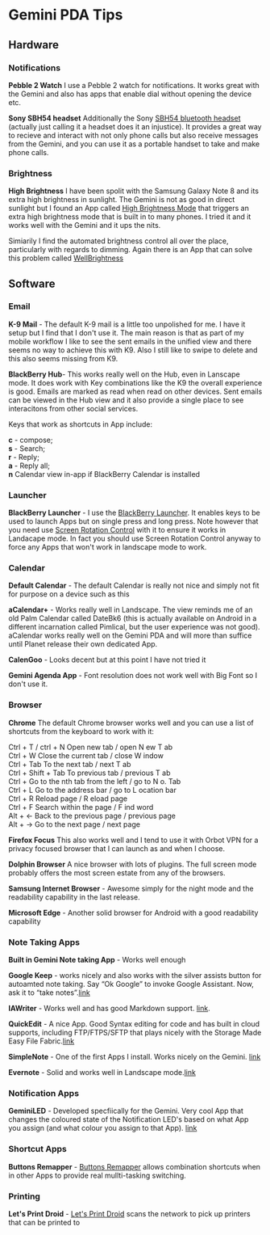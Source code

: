 # Gemini PDA Tips

## Hardware

### Notifications

**Pebble 2 Watch** I use a Pebble 2 watch for notifications. It works great with the Gemini and also has apps that enable dial without opening the device etc. 

**Sony SBH54 headset** Additionally the Sony [SBH54 bluetooth headset](https://www.amazon.co.uk/Sony-Stereo-Smart-Bluetooth-Headset-Black/dp/B0154G9CYY) (actually just calling it a headset does it an injustice). It provides a great way to recieve and interact with not only phone calls but also receive messages from the Gemini, and you can use it as a portable handset to take and make phone calls.

### Brightness

**High Brightness** I have been spolit with the Samsung Galaxy Note 8 and its extra high brightness in sunlight. The Gemini is not as good in direct sunlight but I found an App called [High Brightness Mode](https://play.google.com/store/apps/details?id=flar2.hbmwidget&hl=en_US) that triggers an extra high brightness mode that is built in to many phones. I tried it and it works well with the Gemini and it ups the nits.

Simiarily I find the automated brightness control all over the place, particularly with regards to dimming. Again there is an App that can solve this problem called [WellBrightness](https://play.google.com/store/apps/details?id=com.a30corner.wellbrightness_paid&hl=en_GB)

## Software

### Email

**K-9 Mail** - The default K-9 mail is a little too unpolished for me. I have it setup but I find that I don't use it. The main reason is that as part of my mobile workflow I like to see the sent emails in the unified view and there seems no way to achieve this with K9. Also I still like to swipe to delete and this also seems missing from K9.

**BlackBerry Hub**- This works really well on the Hub, even in Lanscape mode. It does work with Key combinations like the K9 the overall experience is good. Emails are marked as read when read on other devices. Sent emails can be viewed in the Hub view and it also provide a single place to see interacitons from other social services.

Keys that work as shortcuts in App include: 

**c** - compose; <br/> 
**s** - Search; <br/> 
**r** - Reply; <br/>
**a** - Reply all; <br/>
**n** Calendar view in-app if BlackBerry Calendar is installed

### Launcher

**BlackBerry Launcher** - I use the [BlackBerry Launcher](https://play.google.com/store/apps/details?id=com.blackberry.blackberrylauncher). It enables keys to be used to launch Apps but on single press and long press. Note however that you need use [Screen Rotation Control](https://play.google.com/store/apps/details?id=bong.android.androidlock) with it to ensure it works in Landacape mode. In fact you should use Screen Rotation Control anyway to force any Apps that won't work in landscape mode to work.

### Calendar

**Default Calendar** - The default Calendar is really not nice and simply not fit for purpose on a device such as this

**aCalendar+** - Works really well in Landscape. The view reminds me of an old Palm Calendar called DateBk6 (this is actually available on Android in a different incarnation called Pimlical, but the user experience was not good). aCalendar works really well on the Gemini PDA and will more than suffice until Planet release their own dedicated App.

**CalenGoo** - Looks decent but at this point I have not tried it

**Gemini Agenda App** - Font resolution does not work well with  Big Font so I don't use it.

### Browser

**Chrome** The default Chrome browser works well and you can use a list of shortcuts from the keyboard to work with it:

Ctrl + T / ctrl + N	Open new tab / open N ew T ab <br/>
Ctrl + W	Close the current tab / close W indow <br/>
Ctrl + Tab	To the next tab / next T ab <br/>
Ctrl + Shift + Tab	To previous tab / previous T ab <br/>
Ctrl + Go to the nth tab from the left / go to N o. Tab <br/>
Ctrl + L	Go to the address bar / go to L ocation bar <br/>
Ctrl + R	Reload page / R eload page <br/>
Ctrl + F	Search within the page / F ind word <br/>
Alt + ←	Back to the previous page / previous page <br/>
Alt + →	Go to the next page / next page <br/>

**Firefox Focus** This also works well and I tend to use it with Orbot VPN for a privacy focused browser that I can launch as and when I choose. 

**Dolphin Browser** A nice browser with lots of plugins. The full screen mode probably offers the most screen estate from any of the browsers.

**Samsung Internet Browser** - Awesome simply for the night mode and the readability capability in the last release.

**Microsoft Edge** - Another solid browser for Android with a good readability capability

### Note Taking Apps

**Built in Gemini Note taking App** - Works well enough 

**Google Keep** - works nicely and also works with the silver assists button for autoamted note taking. Say “Ok Google” to invoke Google Assistant. Now, ask it to “take notes”.[link](https://play.google.com/store/apps/details?id=com.google.android.keep)

**IAWriter** - Works well and has good Markdown support. [link](https://play.google.com/store/apps/details?id=com.google.android.keep). 

**QuickEdit** - A nice App. Good Syntax editing for code and has built in cloud supports, including FTP/FTPS/SFTP that plays nicely with the Storage Made Easy File Fabric.[link](https://play.google.com/store/apps/details?id=com.rhmsoft.edit)

**SimpleNote** - One of the first Apps I install. Works nicely on the Gemini. [link](https://play.google.com/store/apps/details?id=com.automattic.simplenote)

**Evernote** - Solid and works well in Landscape mode.[link](https://play.google.com/store/apps/details?id=com.evernote)

### Notification Apps

**GeminiLED** - Developed specfiically for the Gemini. Very cool App that changes the coloured state of the Notification LED's based on what App you assign (and what colour you assign to that App). [link](https://play.google.com/store/apps/details?id=harby.graham.geminiled)

### Shortcut Apps

**Buttons Remapper** - [Buttons Remapper](https://play.google.com/store/apps/details?id=com.irishin.buttonsremapper) allows combination shortcuts when in other Apps to provide real mullti-tasking switching.

### Printing

**Let's Print Droid** - [Let's Print Droid](https://play.google.com/store/apps/details?id=com.irishin.buttonsremapper) scans the network to pick up printers that can be printed to
